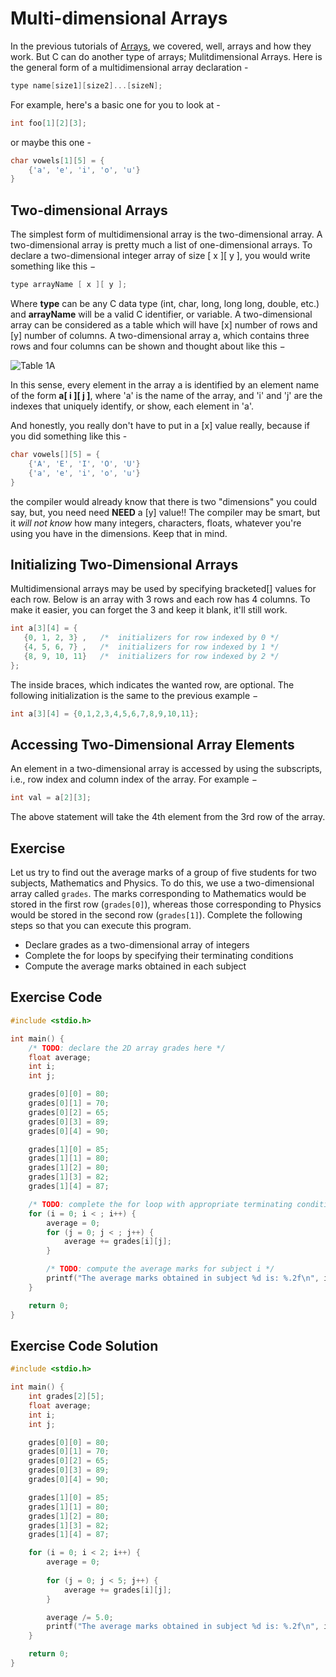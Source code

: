 # Multi-dimensional Arrays

In the previous tutorials of [Arrays](https://www.learn-c.org/en/Arrays), we covered, well, arrays and how they work. But C can do another type of arrays; Mulitdimensional Arrays. Here is the general form of a multidimensional array declaration -

```c
type name[size1][size2]...[sizeN];
```

For example, here's a basic one for you to look at -

```c
int foo[1][2][3];
```

or maybe this one -

```c
char vowels[1][5] = {
    {'a', 'e', 'i', 'o', 'u'}
}
```

## Two-dimensional Arrays

The simplest form of multidimensional array is the two-dimensional array. A two-dimensional array is pretty much a list of one-dimensional arrays. To declare a two-dimensional integer array of size [ x ][ y ], you would write something like this −

```c
type arrayName [ x ][ y ];
```

Where __type__ can be any C data type (int, char, long, long long, double, etc.) and __arrayName__ will be a valid C identifier, or variable. A two-dimensional array can be considered as a table which will have [x] number of rows and [y] number of columns. A two-dimensional array a, which contains three rows and four columns can be shown and thought about like this −

![Table 1A](https://www.tutorialspoint.com/cprogramming/images/two_dimensional_arrays.jpg)

In this sense, every element in the array a is identified by an element name of the form __a[ i ][ j ]__, where 'a' is the name of the array, and 'i' and 'j' are the indexes that uniquely identify, or show, each element in 'a'.

And honestly, you really don't have to put in a [x] value really, because if you did something like this -

```c
char vowels[][5] = {
    {'A', 'E', 'I', 'O', 'U'}
    {'a', 'e', 'i', 'o', 'u'}
}
```

the compiler would already know that there is two "dimensions" you could say, but, you need need __NEED__ a [y] value!! The compiler may be smart, but it _will not know_ how many integers, characters, floats, whatever you're using you have in the dimensions. Keep that in mind.

## Initializing Two-Dimensional Arrays

Multidimensional arrays may be used by specifying bracketed[] values for each row. Below is an array with 3 rows and each row has 4 columns. To make it easier, you can forget the 3 and keep it blank, it'll still work.

```c
int a[3][4] = {  
   {0, 1, 2, 3} ,   /*  initializers for row indexed by 0 */
   {4, 5, 6, 7} ,   /*  initializers for row indexed by 1 */
   {8, 9, 10, 11}   /*  initializers for row indexed by 2 */
};
```

The inside braces, which indicates the wanted row, are optional. The following initialization is the same to the previous example −

```c
int a[3][4] = {0,1,2,3,4,5,6,7,8,9,10,11};
```

## Accessing Two-Dimensional Array Elements

An element in a two-dimensional array is accessed by using the subscripts, i.e., row index and column index of the array. For example −

```c
int val = a[2][3];
```

The above statement will take the 4th element from the 3rd row of the array.

## Exercise

Let us try to find out the average marks of a group of five students for two subjects, Mathematics and Physics. To do this, we use a two-dimensional array called ```grades```. The marks corresponding to Mathematics would be stored in the first row (```grades[0]```), whereas those corresponding to Physics would be stored in the second row (```grades[1]```). Complete the following steps so that you can execute this program.

- Declare grades as a two-dimensional array of integers
- Complete the for loops by specifying their terminating conditions
- Compute the average marks obtained in each subject

## Exercise Code
```c
#include <stdio.h>

int main() {
    /* TODO: declare the 2D array grades here */
    float average;
    int i;
    int j;

    grades[0][0] = 80;
    grades[0][1] = 70;
    grades[0][2] = 65;
    grades[0][3] = 89;
    grades[0][4] = 90;

    grades[1][0] = 85;
    grades[1][1] = 80;
    grades[1][2] = 80;
    grades[1][3] = 82;
    grades[1][4] = 87;

    /* TODO: complete the for loop with appropriate terminating conditions */
    for (i = 0; i < ; i++) {
        average = 0;
        for (j = 0; j < ; j++) {
            average += grades[i][j];
        }

        /* TODO: compute the average marks for subject i */
        printf("The average marks obtained in subject %d is: %.2f\n", i, average);
    }

    return 0;
}
```

## Exercise Code Solution

```c
#include <stdio.h>

int main() {
    int grades[2][5];
    float average;
    int i;
    int j;

    grades[0][0] = 80;
    grades[0][1] = 70;
    grades[0][2] = 65;
    grades[0][3] = 89;
    grades[0][4] = 90;

    grades[1][0] = 85;
    grades[1][1] = 80;
    grades[1][2] = 80;
    grades[1][3] = 82;
    grades[1][4] = 87;

    for (i = 0; i < 2; i++) {
        average = 0;
        
        for (j = 0; j < 5; j++) {
            average += grades[i][j];
        }

        average /= 5.0;
        printf("The average marks obtained in subject %d is: %.2f\n", i, average);
    }

    return 0;
}
```
